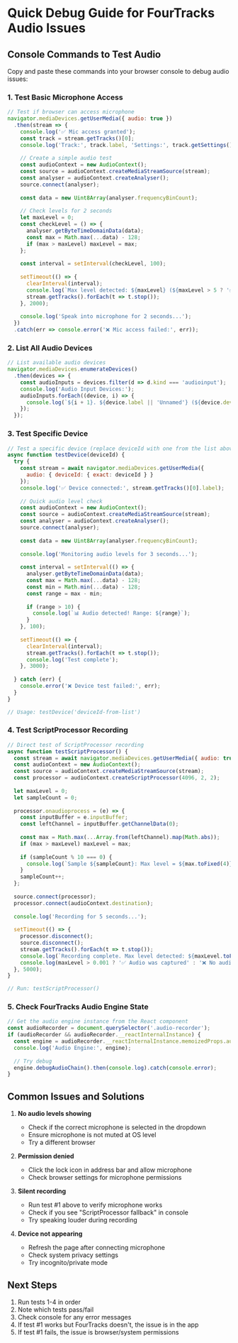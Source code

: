 # Quick Debug Guide for FourTracks Audio Issues

## Console Commands to Test Audio

Copy and paste these commands into your browser console to debug audio issues:

### 1. Test Basic Microphone Access
```javascript
// Test if browser can access microphone
navigator.mediaDevices.getUserMedia({ audio: true })
  .then(stream => {
    console.log('✅ Mic access granted');
    const track = stream.getTracks()[0];
    console.log('Track:', track.label, 'Settings:', track.getSettings());
    
    // Create a simple audio test
    const audioContext = new AudioContext();
    const source = audioContext.createMediaStreamSource(stream);
    const analyser = audioContext.createAnalyser();
    source.connect(analyser);
    
    const data = new Uint8Array(analyser.frequencyBinCount);
    
    // Check levels for 2 seconds
    let maxLevel = 0;
    const checkLevel = () => {
      analyser.getByteTimeDomainData(data);
      const max = Math.max(...data) - 128;
      if (max > maxLevel) maxLevel = max;
    };
    
    const interval = setInterval(checkLevel, 100);
    
    setTimeout(() => {
      clearInterval(interval);
      console.log(`Max level detected: ${maxLevel} (${maxLevel > 5 ? '✅ Audio detected' : '❌ No audio detected'})`);
      stream.getTracks().forEach(t => t.stop());
    }, 2000);
    
    console.log('Speak into microphone for 2 seconds...');
  })
  .catch(err => console.error('❌ Mic access failed:', err));
```

### 2. List All Audio Devices
```javascript
// List available audio devices
navigator.mediaDevices.enumerateDevices()
  .then(devices => {
    const audioInputs = devices.filter(d => d.kind === 'audioinput');
    console.log('Audio Input Devices:');
    audioInputs.forEach((device, i) => {
      console.log(`${i + 1}. ${device.label || 'Unnamed'} (${device.deviceId})`);
    });
  });
```

### 3. Test Specific Device
```javascript
// Test a specific device (replace deviceId with one from the list above)
async function testDevice(deviceId) {
  try {
    const stream = await navigator.mediaDevices.getUserMedia({
      audio: { deviceId: { exact: deviceId } }
    });
    console.log('✅ Device connected:', stream.getTracks()[0].label);
    
    // Quick audio level check
    const audioContext = new AudioContext();
    const source = audioContext.createMediaStreamSource(stream);
    const analyser = audioContext.createAnalyser();
    source.connect(analyser);
    
    const data = new Uint8Array(analyser.frequencyBinCount);
    
    console.log('Monitoring audio levels for 3 seconds...');
    
    const interval = setInterval(() => {
      analyser.getByteTimeDomainData(data);
      const max = Math.max(...data) - 128;
      const min = Math.min(...data) - 128;
      const range = max - min;
      
      if (range > 10) {
        console.log(`📊 Audio detected! Range: ${range}`);
      }
    }, 100);
    
    setTimeout(() => {
      clearInterval(interval);
      stream.getTracks().forEach(t => t.stop());
      console.log('Test complete');
    }, 3000);
    
  } catch (err) {
    console.error('❌ Device test failed:', err);
  }
}

// Usage: testDevice('deviceId-from-list')
```

### 4. Test ScriptProcessor Recording
```javascript
// Direct test of ScriptProcessor recording
async function testScriptProcessor() {
  const stream = await navigator.mediaDevices.getUserMedia({ audio: true });
  const audioContext = new AudioContext();
  const source = audioContext.createMediaStreamSource(stream);
  const processor = audioContext.createScriptProcessor(4096, 2, 2);
  
  let maxLevel = 0;
  let sampleCount = 0;
  
  processor.onaudioprocess = (e) => {
    const inputBuffer = e.inputBuffer;
    const leftChannel = inputBuffer.getChannelData(0);
    
    const max = Math.max(...Array.from(leftChannel).map(Math.abs));
    if (max > maxLevel) maxLevel = max;
    
    if (sampleCount % 10 === 0) {
      console.log(`Sample ${sampleCount}: Max level = ${max.toFixed(4)}`);
    }
    sampleCount++;
  };
  
  source.connect(processor);
  processor.connect(audioContext.destination);
  
  console.log('Recording for 5 seconds...');
  
  setTimeout(() => {
    processor.disconnect();
    source.disconnect();
    stream.getTracks().forEach(t => t.stop());
    console.log(`Recording complete. Max level detected: ${maxLevel.toFixed(4)}`);
    console.log(maxLevel > 0.001 ? '✅ Audio was captured' : '❌ No audio detected');
  }, 5000);
}

// Run: testScriptProcessor()
```

### 5. Check FourTracks Audio Engine State
```javascript
// Get the audio engine instance from the React component
const audioRecorder = document.querySelector('.audio-recorder');
if (audioRecorder && audioRecorder.__reactInternalInstance) {
  const engine = audioRecorder.__reactInternalInstance.memoizedProps.audioEngine;
  console.log('Audio Engine:', engine);
  
  // Try debug
  engine.debugAudioChain().then(console.log).catch(console.error);
}
```

## Common Issues and Solutions

1. **No audio levels showing**
   - Check if the correct microphone is selected in the dropdown
   - Ensure microphone is not muted at OS level
   - Try a different browser

2. **Permission denied**
   - Click the lock icon in address bar and allow microphone
   - Check browser settings for microphone permissions

3. **Silent recording**
   - Run test #1 above to verify microphone works
   - Check if you see "ScriptProcessor fallback" in console
   - Try speaking louder during recording

4. **Device not appearing**
   - Refresh the page after connecting microphone
   - Check system privacy settings
   - Try incognito/private mode

## Next Steps

1. Run tests 1-4 in order
2. Note which tests pass/fail
3. Check console for any error messages
4. If test #1 works but FourTracks doesn't, the issue is in the app
5. If test #1 fails, the issue is browser/system permissions